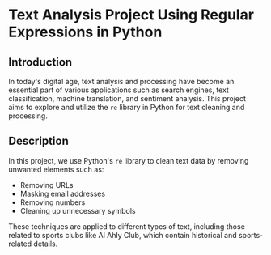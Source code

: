 # Text Analysis Project Using Regular Expressions in Python

## Introduction

In today's digital age, text analysis and processing have become an essential part of various applications such as search engines, text classification, machine translation, and sentiment analysis. This project aims to explore and utilize the `re` library in Python for text cleaning and processing.

## Description

In this project, we use Python's `re` library to clean text data by removing unwanted elements such as:
- Removing URLs
- Masking email addresses
- Removing numbers
- Cleaning up unnecessary symbols

These techniques are applied to different types of text, including those related to sports clubs like Al Ahly Club, which contain historical and sports-related details.

